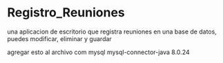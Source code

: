 # Registro_Reuniones
una aplicacion de escritorio que registra reuniones en una base de datos, puedes modificar, eliminar y guardar

agregar esto al archivo com
<dependencies>
        <dependency>
            <groupId>mysql</groupId>
            <artifactId>mysql-connector-java</artifactId>
            <version>8.0.24</version>
        </dependency>
    </dependencies>

